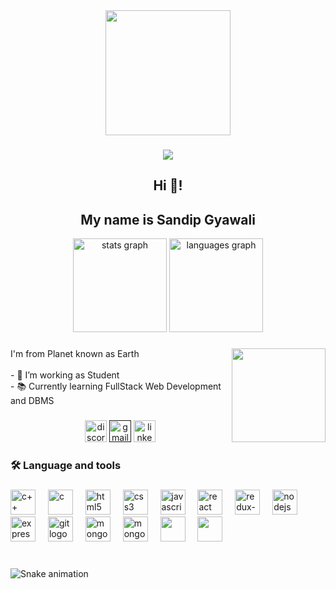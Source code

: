 <div align="center">
    <img height="200" src="https://media1.giphy.com/media/Y4ak9Ki2GZCbJxAnJD/giphy.gif?cid=ecf05e477el5td67pimz8kh1ovlzfwqu1v3b369khq94p30c&ep=v1_gifs_related&rid=giphy.gif&ct=g"  />
  </div>
  
  ###
  
  <div align="center">
    <img src="https://visitor-badge.laobi.icu/badge?page_id=maurodesouza.maurodesouza&"  />
  </div>

  ###
  <div align="center">
    <h2 align="center">Hi 👋!</h2>
    <h2>My name is Sandip Gyawali</h2>
  </div>


<div align="center">
  <img src="https://github-readme-stats.vercel.app/api?username=sandipgyawali&hide_title=false&hide_rank=false&show_icons=true&include_all_commits=true&count_private=true&disable_animations=false&theme=dracula&locale=en&hide_border=false" height="150" alt="stats graph"  />
  <img src="https://github-readme-stats.vercel.app/api/top-langs?username=sandipgyawali&locale=en&hide_title=false&layout=compact&card_width=320&langs_count=5&theme=dracula&hide_border=false" height="150" alt="languages graph"  />
</div>

###

<img align="right" height="150" src="https://i.giphy.com/JqmupuTVZYaQX5s094.webp"  />

###

<p align="left">I'm from Planet known as Earth<br><br>- 🔭 I’m working as Student<br>- 📚 Currently learning FullStack Web Development and DBMS<br></p>

###
<div align="center">
    <a href="https://discordapp.com/users/discordapp.com/users/512619758966013962"><img src="https://img.shields.io/static/v1?message=Discord&logo=discord&label=&color=7289DA&logoColor=white&labelColor=&style=for-the-badge" height="35" alt="discord logo"  /></a>
    <a href=""><img src="https://img.shields.io/static/v1?message=Gmail&logo=gmail&label=&color=D14836&logoColor=white&labelColor=&style=for-the-badge" height="35" alt="gmail logo"  /></a>
    <a href="https://www.linkedin.com/in/sandip-gyawali-615681211/"><img src="https://img.shields.io/static/v1?message=LinkedIn&logo=linkedin&label=&color=0077B5&logoColor=white&labelColor=&style=for-the-badge" height="35" alt="linkedin logo"  /></a>
    
  </div>

###

<h3 align="left">🛠 Language and tools</h3>
  
  ###
  
  <div align="left">
    <img src="https://cdn.jsdelivr.net/gh/devicons/devicon/icons/cplusplus/cplusplus-original.svg" height="40" alt="c++"  />
    <img width="12" />
    <img src="https://cdn.jsdelivr.net/gh/devicons/devicon/icons/c/c-original.svg" height="40" alt="c"  />
    <img width="12" />
    <img src="https://cdn.jsdelivr.net/gh/devicons/devicon/icons/html5/html5-original.svg" height="40" alt="html5"  />
    <img width="12" />
    <img src="https://cdn.jsdelivr.net/gh/devicons/devicon/icons/css3/css3-original.svg" height="40" alt="css3"  />
    <img width="12" />
    <img src="https://cdn.jsdelivr.net/gh/devicons/devicon/icons/javascript/javascript-original.svg" height="40" alt="javascript"  />
    <img width="12" />
    <img src="https://cdn.jsdelivr.net/gh/devicons/devicon/icons/react/react-original.svg" height="40" alt="react"  />
    <img width="12" />
    <img src="https://cdn.jsdelivr.net/gh/devicons/devicon/icons/redux/redux-original.svg" height="40" alt="redux-toolkit"/>
    <img width="12" />
    <img src="https://cdn.jsdelivr.net/gh/devicons/devicon/icons/nodejs/nodejs-original.svg" height="40" alt="nodejs"  />
    <img width="12">
    <img src="https://www.pngfind.com/pngs/m/136-1363736_express-js-icon-png-transparent-png.png" height="40" alt="express"  />
    <img width="12" />  
    <img src="https://cdn.jsdelivr.net/gh/devicons/devicon/icons/git/git-original.svg" height="40" alt="git logo"  />
    <img width="12" />
    <img src="https://cdn.jsdelivr.net/gh/devicons/devicon/icons/mongodb/mongodb-original.svg" height="40" alt="mongodb"/>
    <img width="12" />
    <img src="https://upload.wikimedia.org/wikipedia/commons/thumb/d/d5/Selenium_Logo.png/574px-Selenium_Logo.png" height="40" alt="mongodb"/>
    <img width="12" />
    <img src="https://cdn.jsdelivr.net/gh/devicons/devicon@latest/icons/docker/docker-plain.svg" height="40"/>
    <img width="12" />     
    <img src="https://cdn.jsdelivr.net/gh/devicons/devicon@latest/icons/tailwindcss/tailwindcss-original.svg"         height="40"/>
    <img width="12" />      
</div>

###

<br clear="both">

<img src="https://profile-readme-generator.com/assets/snake.svg" alt="Snake animation" />

###
